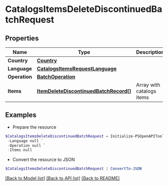 # CatalogsItemsDeleteDiscontinuedBatchRequest
## Properties

Name | Type | Description | Notes
------------ | ------------- | ------------- | -------------
**Country** | [**Country**](Country.md) |  | 
**Language** | [**CatalogsItemsRequestLanguage**](CatalogsItemsRequestLanguage.md) |  | 
**Operation** | [**BatchOperation**](BatchOperation.md) |  | 
**Items** | [**ItemDeleteDiscontinuedBatchRecord[]**](ItemDeleteDiscontinuedBatchRecord.md) | Array with catalogs items | 

## Examples

- Prepare the resource
```powershell
$CatalogsItemsDeleteDiscontinuedBatchRequest = Initialize-PSOpenAPIToolsCatalogsItemsDeleteDiscontinuedBatchRequest  -Country null `
 -Language null `
 -Operation null `
 -Items null
```

- Convert the resource to JSON
```powershell
$CatalogsItemsDeleteDiscontinuedBatchRequest | ConvertTo-JSON
```

[[Back to Model list]](../README.md#documentation-for-models) [[Back to API list]](../README.md#documentation-for-api-endpoints) [[Back to README]](../README.md)

